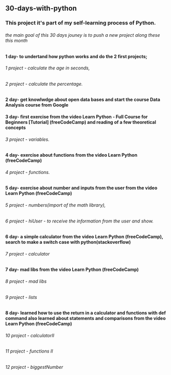 ## 30-days-with-python

### This project it's part of my self-learning process of Python.

###### the main goal of this  30 days jouney is to push a new project along these this month

#### 1 day- to undertand how python works and do the 2 first projects;
###### 1 project - calculate the age in seconds,
###### 2 project - calculate the percentage.

#### 2 day- get knowlwdge about open data bases and start the course Data Analysis course from Google 

#### 3 day- first exercise from the video Learn Python - Full Course for Beginners [Tutorial] (freeCodeCamp) and reading of a few theoretical concepts 
###### 3 project - variables.

#### 4 day- exercise about functions from the video Learn Python (freeCodeCamp)
###### 4 project - functions.

#### 5 day- exercise about number and inputs from the user from the video Learn Python (freeCodeCamp)
###### 5 project - numbers(import of the math library),
###### 6 project - hiUser - to receive the information from the user and show.

#### 6 day- a simple calculator  from the video Learn Python (freeCodeCamp), search to make a switch case with python(stackoverflow)
###### 7 project - calculator

#### 7 day- mad libs  from the video Learn Python (freeCodeCamp)
###### 8 project - mad libs
###### 9 project - lists

#### 8 day- learned how to use the return in a calculator and functions with def command also learned about statements and comparisons from the video Learn Python (freeCodeCamp)
###### 10 project - calculatorII
###### 11 project - functions II
###### 12 project - biggestNumber